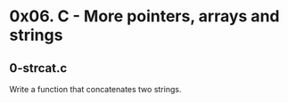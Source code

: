 # 0x06. C - More pointers, arrays and strings

## 0-strcat.c
Write a function that concatenates two strings.

## 
